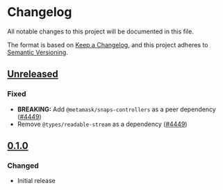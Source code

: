 # Changelog

All notable changes to this project will be documented in this file.

The format is based on [Keep a Changelog](https://keepachangelog.com/en/1.0.0/),
and this project adheres to [Semantic Versioning](https://semver.org/spec/v2.0.0.html).

## [Unreleased]

### Fixed

- **BREAKING:** Add `@metamask/snaps-controllers` as a peer dependency ([#4449](https://github.com/MetaMask/core/pull/4449))
- Remove `@types/readable-stream` as a dependency ([#4449](https://github.com/MetaMask/core/pull/4449))

## [0.1.0]

### Changed

- Initial release

[Unreleased]: https://github.com/MetaMask/core/compare/@metamask/chain-controller@0.1.0...HEAD
[0.1.0]: https://github.com/MetaMask/core/releases/tag/@metamask/chain-controller@0.1.0

